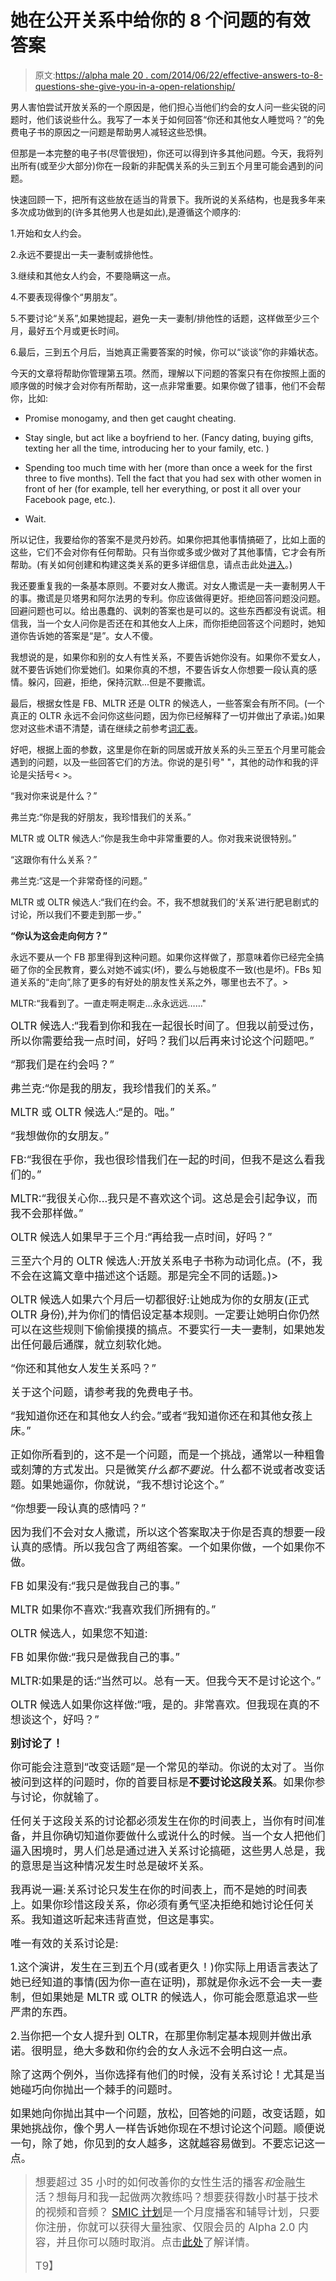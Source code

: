 # 她在公开关系中给你的 8 个问题的有效答案

> 原文:[https://alpha male 20 . com/2014/06/22/effective-answers-to-8-questions-she-give-you-in-a-open-relationship/](https://alphamale20.com/2014/06/22/effective-answers-to-8-questions-she-gives-you-in-an-open-relationship/)

男人害怕尝试开放关系的一个原因是，他们担心当他们约会的女人问一些尖锐的问题时，他们该说些什么。我写了一本关于如何回答“你还和其他女人睡觉吗？”的免费电子书的原因之一问题是帮助男人减轻这些恐惧。

但那是一本完整的电子书(尽管很短)，你还可以得到许多其他问题。今天，我将列出所有(或至少大部分)你在一段新的非配偶关系的头三到五个月里可能会遇到的问题。

快速回顾一下，把所有这些放在适当的背景下。我所说的关系结构，也是我多年来多次成功做到的(许多其他男人也是如此),是遵循这个顺序的:

1.开始和女人约会。

2.永远不要提出一夫一妻制或排他性。

3.继续和其他女人约会，不要隐瞒这一点。

4.不要表现得像个“男朋友”。

5.不要讨论“关系”,如果她提起，避免一夫一妻制/排他性的话题，这样做至少三个月，最好五个月或更长时间。

6.最后，三到五个月后，当她真正需要答案的时候，你可以“谈谈”你的非婚状态。

今天的文章将帮助你管理第五项。然而，理解以下问题的答案只有在你按照上面的顺序做的时候才会对你有所帮助，这一点非常重要。如果你做了错事，他们不会帮你，比如:

*   Promise monogamy, and then get caught cheating.

*   Stay single, but act like a boyfriend to her. (Fancy dating, buying gifts, texting her all the time, introducing her to your family, etc. )

*   Spending too much time with her (more than once a week for the first three to five months). Tell the fact that you had sex with other women in front of her (for example, tell her everything, or post it all over your Facebook page, etc.).

*   Wait.

所以记住，我要给你的答案不是灵丹妙药。如果你把其他事情搞砸了，比如上面的这些，它们不会对你有任何帮助。只有当你或多或少做对了其他事情，它才会有所帮助。(有关如何创建和构建这类关系的更多详细信息，请点击此处[进入](http://www.haveopenrelationships.com)。)

我还要重复我的一条基本原则。不要对女人撒谎。对女人撒谎是一夫一妻制男人干的事。撒谎是贝塔男和阿尔法男的专利。你应该做得更好。拒绝回答问题没问题。回避问题也可以。给出愚蠢的、讽刺的答案也是可以的。这些东西都没有说谎。相信我，当一个女人问你是否还在和其他女人上床，而你拒绝回答这个问题时，她知道你告诉她的答案是“是”。女人不傻。

我想说的是，如果你和别的女人有性关系，不要告诉她你没有。如果你不爱女人，就不要告诉她们你爱她们。如果你真的不想，不要告诉女人你想要一段认真的感情。躲闪，回避，拒绝，保持沉默...但是不要撒谎。

最后，根据女性是 FB、MLTR 还是 OLTR 的候选人，一些答案会有所不同。(一个真正的 OLTR 永远不会问你这些问题，因为你已经解释了一切并做出了承诺。)如果您对这些术语不清楚，请在继续之前参考[词汇表](https://blackdragonblog.com/glossary/ "Glossary")。

好吧，根据上面的参数，这里是你在新的同居或开放关系的头三至五个月里可能会遇到的问题，以及一些回答它们的方法。你说的是引号" "，其他的动作和我的评论是尖括号< >。

“我对你来说是什么？”

弗兰克:“你是我的好朋友，我珍惜我们的关系。”

MLTR 或 OLTR 候选人:“你是我生命中非常重要的人。你对我来说很特别。”

“这跟你有什么关系？”

弗兰克:“这是一个非常奇怪的问题。”

MLTR 或 OLTR 候选人:“我们在约会。不，我不想就我们的‘关系’进行肥皂剧式的讨论，所以我们不要走到那一步。”

**“你认为这会走向何方？”**

永远不要从一个 FB 那里得到这种问题。如果你这样做了，那意味着你已经完全搞砸了你的全民教育，要么对她不诚实(坏)，要么与她极度不一致(也是坏)。FBs 知道关系的“走向”,除了更多的有好处的朋友性关系之外，哪里也去不了。>

MLTR:“我看到了。一直走啊走啊走...永永远远……"

<big>OLTR 候选人:“我看到你和我在一起很长时间了。但我以前受过伤，所以你需要给我一点时间，好吗？我们以后再来讨论这个问题吧。”</big>

<big>“那我们是在约会吗？”</big>

<big>弗兰克:“你是我的朋友，我珍惜我们的关系。”</big>

<big>MLTR 或 OLTR 候选人:“是的。咄。”</big>

<big>“我想做你的女朋友。”</big>

<big>FB:“我很在乎你，我也很珍惜我们在一起的时间，但我不是这么看我们的。”</big>

<big>MLTR:“我很关心你...我只是不喜欢这个词。这总是会引起争议，而我不会那样做。”</big>

<big>OLTR 候选人如果早于三个月:“再给我一点时间，好吗？”</big>

<big>三至六个月的 OLTR 候选人:开放关系电子书称为动词化点。(不，我不会在这篇文章中描述这个话题。那是完全不同的话题。)></big>

<big>OLTR 候选人如果六个月后一切都很好:让她成为你的女朋友(正式 OLTR 身份),并为你们的情侣设定基本规则。一定要让她明白你仍然可以在这些规则下偷偷摸摸的搞点。不要实行一夫一妻制，如果她发出任何最后通牒，就立刻软化她。</big>

<big>“你还和其他女人发生关系吗？”</big>

<big>关于这个问题，请参考我的免费电子书。</big>

<big>“我知道你还在和其他女人约会。”或者“我知道你还在和其他女孩上床。”</big>

<big>正如你所看到的，这不是一个问题，而是一个挑战，通常以一种粗鲁或刻薄的方式发出。只是微笑*什么都不要说*。什么都不说或者改变话题。如果她逼你，你就说，“我不想讨论这个。”</big>

<big>“你想要一段认真的感情吗？”</big>

<big>因为我们不会对女人撒谎，所以这个答案取决于你是否真的想要一段认真的感情。所以我包含了两组答案。一个如果你做，一个如果你不做。</big>

<big>FB 如果没有:“我只是做我自己的事。”</big>

<big>MLTR 如果你不喜欢:“我喜欢我们所拥有的。”</big>

<big>OLTR 候选人，如果您不知道:</big>

<big>FB 如果你做:“我只是做我自己的事。”</big>

<big>MLTR:如果是的话:“当然可以。总有一天。但我今天不是讨论这个。”</big>

<big>OLTR 候选人如果你这样做:“哦，是的。非常喜欢。但我现在真的不想谈这个，好吗？”</big>

<big>**别讨论了！**</big>

<big>你可能会注意到“改变话题”是一个常见的举动。你说的太对了。当你被问到这样的问题时，你的首要目标是**不要讨论这段关系**。如果你参与讨论，你就输了。</big>

<big>任何关于这段关系的讨论都必须发生在你的时间表上，当你有时间准备，并且你确切知道你要做什么或说什么的时候。当一个女人把他们逼入困境时，男人们总是通过进入关系讨论搞砸，这些男人总是，我的意思是当这种情况发生时总是破坏关系。</big>

<big>我再说一遍:关系讨论只发生在你的时间表上，而不是她的时间表上。如果你珍惜这段关系，你必须有勇气坚决拒绝和她讨论任何关系。我知道这听起来违背直觉，但这是事实。</big>

<big>唯一有效的关系讨论是:</big>

<big>1.这个演讲，发生在三到五个月(或者更久！)你实际上用语言表达了她已经知道的事情(因为你一直在证明)，那就是你永远不会一夫一妻制，但如果她是 MLTR 或 OLTR 的候选人，你可能会愿意追求一些严肃的东西。</big>

<big>2.当你把一个女人提升到 OLTR，在那里你制定基本规则并做出承诺。很明显，绝大多数和你约会的女人永远不会明白这一点。</big>

<big>除了这两个例外，当你选择有他们的时候，没有关系讨论！尤其是当她碰巧向你抛出一个棘手的问题时。</big>

<big>如果她向你抛出其中一个问题，放松，回答她的问题，改变话题，如果她挑战你，像个男人一样告诉她你现在不想讨论这个问题。顺便说一句，除了她，你见到的女人越多，这就越容易做到。不要忘记这一点。</big>

> <big>想要超过 35 小时的如何改善你的女性生活的播客*和*金融生活？想每月和我一起做两次教练吗？想要获得数小时基于技术的视频和音频？ [SMIC 计划](https://alphamale20.kartra.com/page/vIL17)是一个月度播客和辅导计划，只要你注册，你就可以获得大量独家、仅限会员的 Alpha 2.0 内容，并且你可以随时取消。点击[此处](https://alphamale20.kartra.com/page/vIL17)了解详情。
> 
> T9】</big>